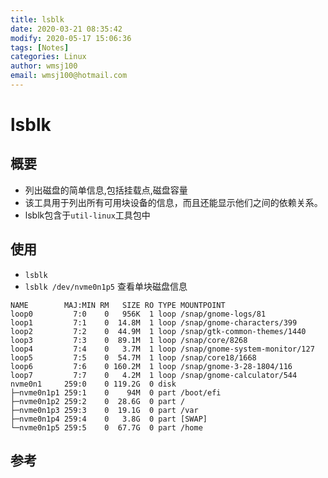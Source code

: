 ```yaml
---
title: lsblk
date: 2020-03-21 08:35:42
modify: 2020-05-17 15:06:36 
tags: [Notes]
categories: Linux
author: wmsj100
email: wmsj100@hotmail.com
---
```


# lsblk

## 概要

- 列出磁盘的简单信息,包括挂载点,磁盘容量
- 该工具用于列出所有可用块设备的信息，而且还能显示他们之间的依赖关系。
- lsblk包含于`util-linux`工具包中

## 使用

- `lsblk`
- `lsblk /dev/nvme0n1p5` 查看单块磁盘信息

```
NAME        MAJ:MIN RM   SIZE RO TYPE MOUNTPOINT
loop0         7:0    0   956K  1 loop /snap/gnome-logs/81
loop1         7:1    0  14.8M  1 loop /snap/gnome-characters/399
loop2         7:2    0  44.9M  1 loop /snap/gtk-common-themes/1440
loop3         7:3    0  89.1M  1 loop /snap/core/8268
loop4         7:4    0   3.7M  1 loop /snap/gnome-system-monitor/127
loop5         7:5    0  54.7M  1 loop /snap/core18/1668
loop6         7:6    0 160.2M  1 loop /snap/gnome-3-28-1804/116
loop7         7:7    0   4.2M  1 loop /snap/gnome-calculator/544
nvme0n1     259:0    0 119.2G  0 disk
├─nvme0n1p1 259:1    0    94M  0 part /boot/efi
├─nvme0n1p2 259:2    0  28.6G  0 part /
├─nvme0n1p3 259:3    0  19.1G  0 part /var
├─nvme0n1p4 259:4    0   3.8G  0 part [SWAP]
└─nvme0n1p5 259:5    0  67.7G  0 part /home
```

## 参考


